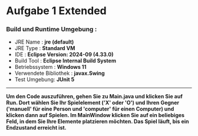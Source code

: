 # Aufgabe 1 Extended

### Build und Runtime Umgebung :
- JRE Name : **jre (default)**
- JRE Type : **Standard VM**
- IDE : **Eclipse Version: 2024-09 (4.33.0)**
- Build Tool : **Eclipse Internal Build System**
- Betriebssystem : **Windows 11**
- Verwendete Bibliothek : **javax.Swing**
- Test Umgebung: **JUnit 5** 
---
**Um den Code auszuführen, gehen Sie zu Main.java und klicken Sie auf Run. Dort wählen Sie Ihr Spielelement ('X' oder 'O') und Ihren Gegner ('manuell' für eine Person und 'computer' für einen Computer) und klicken dann auf Spielen. Im MainWindow klicken Sie auf ein beliebiges Feld, in dem Sie Ihre Elemente platzieren möchten. Das Spiel läuft, bis ein Endzustand erreicht ist.**